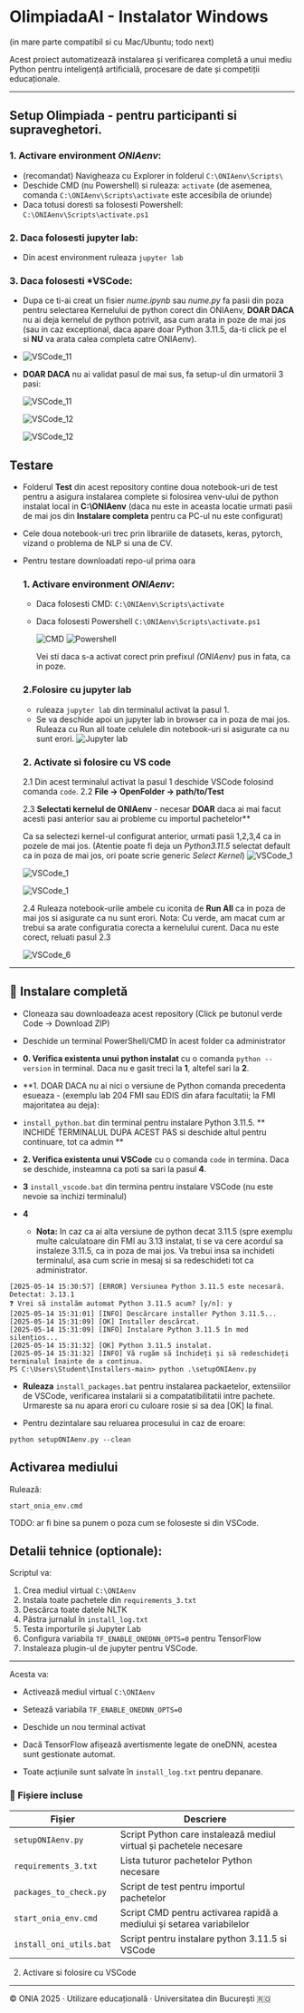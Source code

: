 
# OlimpiadaAI - Instalator Windows 
(in mare parte compatibil si cu Mac/Ubuntu; todo next)

Acest proiect automatizează instalarea și verificarea completă a unui mediu Python pentru inteligență artificială, procesare de date și competiții educaționale.

---

## Setup Olimpiada - pentru participanti si supraveghetori.
  ### 1. Activare environment *ONIAenv*:
  - (recomandat) Navigheaza cu Explorer in folderul ```C:\ONIAenv\Scripts\```
  - Deschide CMD (nu Powershell) si ruleaza: ```activate```
    (de asemenea, comanda ```C:\ONIAenv\Scripts\activate``` este accesibila de oriunde)
  - Daca totusi doresti sa folosesti Powershell: ```C:\ONIAenv\Scripts\activate.ps1```

  ### 2. Daca folosesti **jupyter lab**:
  - Din acest environment ruleaza ```jupyter lab```

  ### 3. Daca folosesti ***VSCode**:
  - Dupa ce ti-ai creat un fisier *nume.ipynb* sau *nume.py* fa pasii din poza pentru selectarea Kernelului de python corect din ONIAenv, **DOAR DACA** nu ai deja kernelul de python potrivit, asa cum arata in poze de mai jos (sau in caz exceptional, daca apare doar Python 3.11.5, da-ti click pe el si **NU** va arata calea completa catre ONIAenv).

  - ![VSCode_11](Test/img/2_VSCode_Selectkernel_4.png)

  - **DOAR DACA** nu ai validat pasul de mai sus, fa setup-ul din urmatorii 3 pasi:

    ![VSCode_11](Test/img/2_VSCode_Selectkernel_1.png)
    
    ![VSCode_12](Test/img/2_VSCode_Selectkernel_2.png)
    
    ![VSCode_12](Test/img/2_VSCode_Selectkernel_3.png)

## Testare
- Folderul **Test** din acest repository contine doua notebook-uri de test pentru a asigura instalarea complete si folosirea venv-ului de python instalat local in **C:\ONIAenv** (daca nu este in aceasta locatie urmati pasii de mai jos din **Instalare completa** pentru ca PC-ul nu este configurat)
- Cele doua notebook-uri trec prin librariile de datasets, keras, pytorch, vizand o problema de NLP si una de CV.
- Pentru testare downloadati repo-ul prima oara

  ### 1. Activare environment *ONIAenv*:
  - Daca folosesti CMD: ```C:\ONIAenv\Scripts\activate```
  - Daca folosesti Powershell ```C:\ONIAenv\Scripts\activate.ps1```

    ![CMD](Test/img/1_Jupyter_lab_0_activate_CMD.png)
    ![Powershell](Test/img/1_Jupyter_lab_1_activate_Powershell.png)

    Vei sti daca s-a activat corect prin prefixul *(ONIAenv)* pus in fata, ca in poze.
    
  ### 2.Folosire cu **jupyter lab**
   - ruleaza ```jupyter lab``` din terminalul activat la pasul 1.
   - Se va deschide apoi un jupyter lab in browser ca in poza de mai jos. Ruleaza cu Run all toate celulele din notebook-uri si asigurate ca nu sunt erori.
     ![Jupyter lab](Test/img/1_Jupyter_lab.png)

  ### 2. Activate si folosire cu **VS code** 
   2.1 Din acest terminalul activat la pasul 1 deschide VSCode folosind comanda ```code```.
   2.2 **File -> OpenFolder -> path/to/Test**
  
   2.3 **Selectati kernelul de ONIAenv** - necesar **DOAR** daca ai mai facut acesti pasi anterior sau ai probleme cu importul pachetelor**

   Ca sa selectezi kernel-ul configurat anterior, urmati pasii 1,2,3,4 ca in pozele de mai jos.
       (Atentie poate fi deja un *Python3.11.5* selectat default ca in poza de mai jos, ori poate scrie generic *Select Kernel*)
    ![VSCode_1](Test/img/2_VSCode_setup_1.png)
       
    ![VSCode_1](Test/img/2_VSCode_setup_2.png)
       
    ![VSCode_1](Test/img/2_VSCode_setup_3.png)
  

  
  2.4  Ruleaza notebook-urile ambele cu iconita de **Run All** ca in poza de mai jos si asigurate ca nu sunt erori.
       Nota: Cu verde, am macat cum ar trebui sa arate configuratia corecta a kernelului curent. Daca nu este corect, reluati pasul 2.3
  
    ![VSCode_6](Test/img/2_VSCode_setup_6.png)


---
## 🔄 Instalare completă
- Cloneaza sau downloadeaza acest repository (Click pe butonul verde Code -> Download ZIP)
- Deschide un terminal PowerShell/CMD în acest folder ca administrator

- **0. Verifica existenta unui python instalat**  cu o comanda ```python --version``` in terminal. Daca nu e gasit treci la **1**, altefel sari la **2**.
- **1. DOAR DACA nu ai nici o versiune de Python comanda precedenta esueaza  - (exemplu lab 204 FMI sau EDIS din afara facultatii; la FMI majoritatea au deja):
- ```install_python.bat``` din terminal pentru instalare Python 3.11.5.
   ** INCHIDE TERMINALUL DUPA ACEST PAS si deschide altul pentru continuare, tot ca admin **

- **2. Verifica existenta unui VSCode** cu o comanda ```code``` in termina. Daca se deschide, insteamna ca poti sa sari la pasul **4**.
- **3** ```install_vscode.bat``` din termina pentru instalare VSCode (nu este nevoie sa inchizi terminalul)
- **4**
     - **Nota:** In caz ca ai alta versiune de python decat 3.11.5 (spre exemplu multe calculatoare din FMI au 3.13 instalat, ti se va cere acordul sa instaleze 3.11.5, ca in poza de mai jos. Va trebui insa sa inchideti terminalul, asa cum scrie in mesaj si sa redeschideti tot ca administrator.

```
[2025-05-14 15:30:57] [ERROR] Versiunea Python 3.11.5 este necesară. Detectat: 3.13.1
❓ Vrei să instalăm automat Python 3.11.5 acum? [y/n]: y
[2025-05-14 15:31:01] [INFO] Descărcare installer Python 3.11.5...
[2025-05-14 15:31:09] [OK] Installer descărcat.
[2025-05-14 15:31:09] [INFO] Instalare Python 3.11.5 în mod silențios...
[2025-05-14 15:31:32] [OK] Python 3.11.5 instalat.
[2025-05-14 15:31:32] [INFO] Vă rugăm să închideți și să redeschideți terminalul înainte de a continua.
PS C:\Users\Student\Installers-main> python .\setupONIAenv.py
```

  - **Ruleaza** ```install_packages.bat``` pentru instalarea packaetelor, extensiilor de VSCode, verificarea instalarii si a compatatibilitatii intre pachete. Urmareste sa nu apara erori cu culoare rosie si sa dea [OK] la final.
    
  
  - Pentru dezintalare sau reluarea procesului in caz de eroare:
  ```
  python setupONIAenv.py --clean
  ```


##  Activarea mediului

Rulează:


```
start_onia_env.cmd
```
TODO: ar fi bine sa punem o poza cum se foloseste si din VSCode.


## Detalii tehnice (optionale):

Scriptul va:

1. Crea mediul virtual `C:\ONIAenv`
2. Instala toate pachetele din `requirements_3.txt`
3. Descărca toate datele NLTK
4. Păstra jurnalul în `install_log.txt`
5. Testa importurile și Jupyter Lab
6. Configura variabila `TF_ENABLE_ONEDNN_OPTS=0` pentru TensorFlow
7. Instaleaza plugin-ul de jupyter pentru VSCode.
---

Acesta va:

- Activează mediul virtual `C:\ONIAenv`
- Setează variabila `TF_ENABLE_ONEDNN_OPTS=0`
- Deschide un nou terminal activat

- Dacă TensorFlow afișează avertismente legate de oneDNN, acestea sunt gestionate automat.
- Toate acțiunile sunt salvate în `install_log.txt` pentru depanare.

### 📁 Fișiere incluse

| Fișier                       | Descriere                                                                 |
|------------------------------|---------------------------------------------------------------------------|
| `setupONIAenv.py`            | Script Python care instalează mediul virtual și pachetele necesare        |
| `requirements_3.txt`         | Lista tuturor pachetelor Python necesare                                  |
| `packages_to_check.py`       | Script de test pentru importul pachetelor                                 |
| `start_onia_env.cmd`         | Script CMD pentru activarea rapidă a mediului și setarea variabilelor     |
| `install_oni_utils.bat`      | Script pentru instalare python 3.11.5 si VSCode                           |



  2. Activare si folosire cu VSCode 
---

© ONIA 2025 · Utilizare educațională · Universitatea din București 🇷🇴
